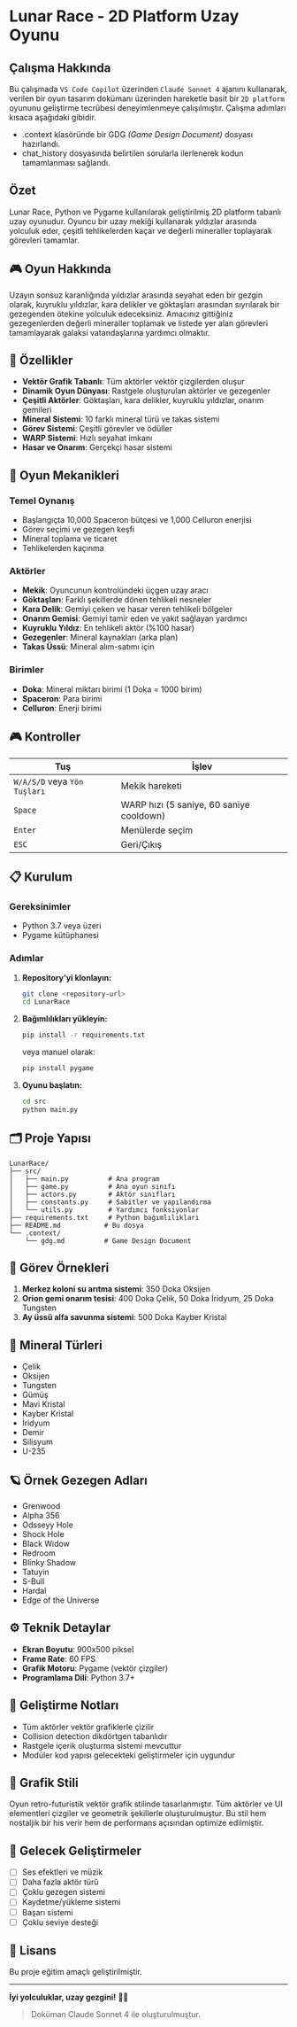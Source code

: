 # Lunar Race - 2D Platform Uzay Oyunu

## Çalışma Hakkında

Bu çalışmada `VS Code Copilot` üzerinden `Claude Sonnet 4` ajanını kullanarak, verilen bir oyun tasarım dokümanı üzerinden hareketle basit bir `2D platform` oyununu geliştirme tecrübesi deneyimlenmeye çalışılmıştır. Çalışma adımları kısaca aşağıdaki gibidir.

- .context klasöründe bir GDG _(Game Design Document)_ dosyası hazırlandı.
- chat_history dosyasında belirtilen sorularla ilerlenerek kodun tamamlanması sağlandı.

## Özet

Lunar Race, Python ve Pygame kullanılarak geliştirilmiş 2D platform tabanlı uzay oyunudur. Oyuncu bir uzay mekiği kullanarak yıldızlar arasında yolculuk eder, çeşitli tehlikelerden kaçar ve değerli mineraller toplayarak görevleri tamamlar.

## 🎮 Oyun Hakkında

Uzayın sonsuz karanlığında yıldızlar arasında seyahat eden bir gezgin olarak, kuyruklu yıldızlar, kara delikler ve göktaşları arasından sıyrılarak bir gezegenden ötekine yolculuk edeceksiniz. Amacınız gittiğiniz gezegenlerden değerli mineraller toplamak ve listede yer alan görevleri tamamlayarak galaksi vatandaşlarına yardımcı olmaktır.

## 🚀 Özellikler

- **Vektör Grafik Tabanlı**: Tüm aktörler vektör çizgilerden oluşur
- **Dinamik Oyun Dünyası**: Rastgele oluşturulan aktörler ve gezegenler
- **Çeşitli Aktörler**: Göktaşları, kara delikler, kuyruklu yıldızlar, onarım gemileri
- **Mineral Sistemi**: 10 farklı mineral türü ve takas sistemi
- **Görev Sistemi**: Çeşitli görevler ve ödüller
- **WARP Sistemi**: Hızlı seyahat imkanı
- **Hasar ve Onarım**: Gerçekçi hasar sistemi

## 🎯 Oyun Mekanikleri

### Temel Oynanış

- Başlangıçta 10,000 Spaceron bütçesi ve 1,000 Celluron enerjisi
- Görev seçimi ve gezegen keşfi
- Mineral toplama ve ticaret
- Tehlikelerden kaçınma

### Aktörler

- **Mekik**: Oyuncunun kontrolündeki üçgen uzay aracı
- **Göktaşları**: Farklı şekillerde dönen tehlikeli nesneler
- **Kara Delik**: Gemiyi çeken ve hasar veren tehlikeli bölgeler
- **Onarım Gemisi**: Gemiyi tamir eden ve yakıt sağlayan yardımcı
- **Kuyruklu Yıldız**: En tehlikeli aktör (%100 hasar)
- **Gezegenler**: Mineral kaynakları (arka plan)
- **Takas Üssü**: Mineral alım-satımı için

### Birimler

- **Doka**: Mineral miktarı birimi (1 Doka = 1000 birim)
- **Spaceron**: Para birimi
- **Celluron**: Enerji birimi

## 🎮 Kontroller

| Tuş | İşlev |
|-----|-------|
| `W/A/S/D` veya `Yön Tuşları` | Mekik hareketi |
| `Space` | WARP hızı (5 saniye, 60 saniye cooldown) |
| `Enter` | Menülerde seçim |
| `ESC` | Geri/Çıkış |

## 📋 Kurulum

### Gereksinimler

- Python 3.7 veya üzeri
- Pygame kütüphanesi

### Adımlar

1. **Repository'yi klonlayın:**

   ```bash
   git clone <repository-url>
   cd LunarRace
   ```

2. **Bağımlılıkları yükleyin:**

   ```bash
   pip install -r requirements.txt
   ```

   veya manuel olarak:

   ```bash
   pip install pygame
   ```

3. **Oyunu başlatın:**

   ```bash
   cd src
   python main.py
   ```

## 🗂️ Proje Yapısı

```text
LunarRace/
├── src/
│   ├── main.py          # Ana program
│   ├── game.py          # Ana oyun sınıfı
│   ├── actors.py        # Aktör sınıfları
│   ├── constants.py     # Sabitler ve yapılandırma
│   └── utils.py         # Yardımcı fonksiyonlar
├── requirements.txt     # Python bağımlılıkları
├── README.md           # Bu dosya
└── .context/
    └── gdg.md          # Game Design Document
```

## 🎯 Görev Örnekleri

1. **Merkez koloni su arıtma sistemi**: 350 Doka Oksijen
2. **Orion gemi onarım tesisi**: 400 Doka Çelik, 50 Doka İridyum, 25 Doka Tungsten
3. **Ay üssü alfa savunma sistemi**: 500 Doka Kayber Kristal

## 🌌 Mineral Türleri

- Çelik
- Oksijen
- Tungsten
- Gümüş
- Mavi Kristal
- Kayber Kristal
- İridyum
- Demir
- Silisyum
- U-235

## 🪐 Örnek Gezegen Adları

- Grenwood
- Alpha 356
- Odsseyy Hole
- Shock Hole
- Black Widow
- Redroom
- Blinky Shadow
- Tatuyin
- S-Bull
- Hardal
- Edge of the Universe

## ⚙️ Teknik Detaylar

- **Ekran Boyutu**: 900x500 piksel
- **Frame Rate**: 60 FPS
- **Grafik Motoru**: Pygame (vektör çizgiler)
- **Programlama Dili**: Python 3.7+

## 🔧 Geliştirme Notları

- Tüm aktörler vektör grafiklerle çizilir
- Collision detection dikdörtgen tabanlıdır
- Rastgele içerik oluşturma sistemi mevcuttur
- Modüler kod yapısı gelecekteki geliştirmeler için uygundur

## 🎨 Grafik Stili

Oyun retro-futuristik vektör grafik stilinde tasarlanmıştır. Tüm aktörler ve UI elementleri çizgiler ve geometrik şekillerle oluşturulmuştur. Bu stil hem nostaljik bir his verir hem de performans açısından optimize edilmiştir.

## 🚧 Gelecek Geliştirmeler

- [ ] Ses efektleri ve müzik
- [ ] Daha fazla aktör türü
- [ ] Çoklu gezegen sistemi
- [ ] Kaydetme/yükleme sistemi
- [ ] Başarı sistemi
- [ ] Çoklu seviye desteği

## 📝 Lisans

Bu proje eğitim amaçlı geliştirilmiştir.

---

**İyi yolculuklar, uzay gezgini!** 🚀✨

> Doküman Claude Sonnet 4 ile oluşturulmuştur.
